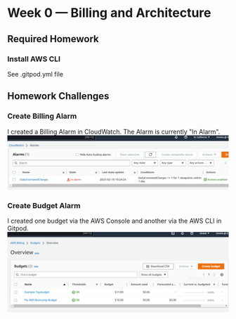 # Week 0 — Billing and Architecture

## Required Homework

### Install AWS CLI
See .gitpod.yml file

## Homework Challenges

### Create Billing Alarm

I created a Billing Alarm in CloudWatch. The Alarm is currently "In Alarm".
![Image of CloudWatch Billing Alarm](assets/cloudwatch-billing-alarm.png)


### Create Budget Alarm

I created one budget via the AWS Console and another via the AWS CLI in Gitpod.
![Image of Budget Alarm](assets/budget-alarm.png)



